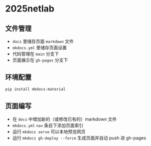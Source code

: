 # 2025netlab

## 文件管理
- `docs` 里储存页面 `markdown` 文件 
- `mkdocs.yml` 里储存页面设置
- 代码管理在 `main` 分支下
- 页面展示在 `gh-pages` 分支下

## 环境配置
```bash
pip install mkdocs-material
```

## 页面编写
- 在 `docs` 中增加新的（或修改已有的）markdown 文件
- `mkdocs.yml` `nav` 条目下添加页面索引
- 运行 `mkdocs serve` 可以本地预览网页
- 运行 `mkdocs gh-deploy --force` 生成页面并自动 push 进 gh-pages
